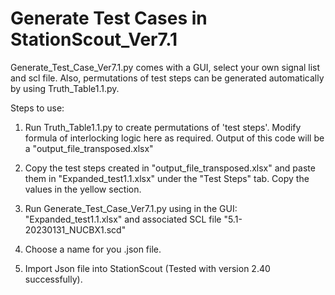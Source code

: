 # Generate Test Cases in StationScout_Ver7.1

Generate_Test_Case_Ver7.1.py comes with a GUI, select your own signal list and scl file. 
Also, permutations of test steps can be generated automatically by using Truth_Table1.1.py.   

Steps to use:

1) Run Truth_Table1.1.py to create permutations of 'test steps'. Modify formula of interlocking logic here as required. 
Output of this code will be a "output_file_transposed.xlsx"

2) Copy the test steps created in "output_file_transposed.xlsx" and paste them in "Expanded_test1.1.xlsx" under the "Test Steps" tab. Copy the values in the yellow section.

3)  Run Generate_Test_Case_Ver7.1.py using in the GUI: "Expanded_test1.1.xlsx" and associated SCL file "5.1-20230131_NUCBX1.scd"

4) Choose a name for you .json file.

5) Import Json file into StationScout (Tested with version 2.40 successfully).
